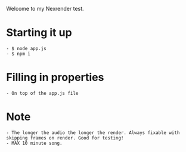 Welcome to my Nexrender test.

# Starting it up
    - $ node app.js
    - $ npm i

# Filling in properties
    - On top of the app.js file

# Note
    - The longer the audio the longer the render. Always fixable with skipping frames on render. Good for testing!
    - MAX 10 minute song.
